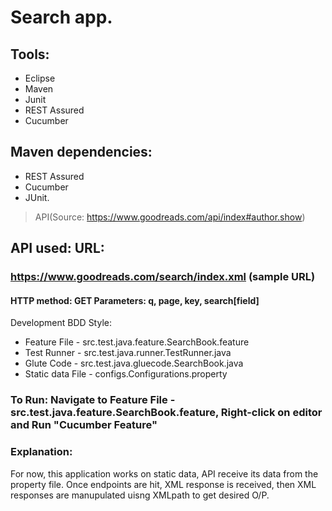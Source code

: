 # Search app.

## Tools:

- Eclipse
- Maven
- Junit
- REST Assured
- Cucumber

## Maven dependencies: 
- REST Assured
- Cucumber
- JUnit.

>API(Source: https://www.goodreads.com/api/index#author.show)

## API used: URL: 
### https://www.goodreads.com/search/index.xml (sample URL) 
#### HTTP method: GET Parameters: q, page, key, search[field]

Development BDD Style:

- Feature File - src.test.java.feature.SearchBook.feature 
- Test Runner - src.test.java.runner.TestRunner.java 
- Glute Code - src.test.java.gluecode.SearchBook.java 
- Static data File - configs.Configurations.property

###  To Run: Navigate to Feature File - src.test.java.feature.SearchBook.feature, Right-click on editor and Run "Cucumber Feature"

### Explanation: 
For now, this application works on static data, API receive its data from the property file. Once endpoints are hit, XML response is received, then XML responses are manupulated uisng XMLpath to get desired O/P.

